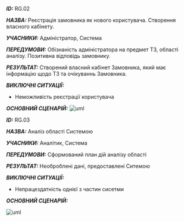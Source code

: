 ***ID:*** RG.02

***НАЗВА:*** Реєстрація замовника як нового користувача. Створення власного кабінету.

***УЧАСНИКИ:*** Адміністратор, Система

***ПЕРЕДУМОВИ:*** Обізнаність адміністратора на предмет ТЗ, області аналізу. Позитивна відповідь замовнику.

***РЕЗУЛЬТАТ:*** Створений власний кабінет Замовника, який має інформацію щодо ТЗ та очікуваннь Замовника.

***ВИКЛЮЧНІ СИТУАЦІЇ:***
 - Неможливість реєстрації користувача
 
***ОСНОВНИЙ СЦЕНАРІЙ:*** 
![uml](http://www.plantuml.com/plantuml/png/ZL9BIiDG59s_LRnna2wWdNGhWlK3QYIDimpo0N4WHgIa8mLTmQicjBPDieLpT-Iv3HOBqZhAk-VUyxdlPJWEZuFmzkhIH7X2YRKKgAMGH5A9uIH58t5aDbEcZnSej904IvucbfyQ3Lei9REUHqebaotvZaAvvnrPHV2XKlBOiHncwiJnrBBdBDkApYNZ02SJoixef5g5HSaUSmqCSxvrC2giuIAcUgLOhFDOIKvw9pXdNT6nm2VSGT4zo_Vn_3lREwQT0y664IfoMAgJcZf23RUfiL3M_nBl4-rPJ7TNwGqq4_LvfIYfdSg3HQks72bL02kLe4ZEXbfPXazuBEH-koD99GbVlSCtm8Tdczwa4DD-XdPJx3udyJzlOHpwDyO45sVdeJtr_N0K66j6roS_nP1d_eRV)


***ID:*** RG.03

***НАЗВА:*** Аналіз області Системою

***УЧАСНИКИ:*** Аналітик, Система

***ПЕРЕДУМОВИ:*** Сформований план дій аналізу області

***РЕЗУЛЬТАТ:*** Необроблені дані, предоставлені Ситемою

***ВИКЛЮЧНІ СИТУАЦІЇ:***
 - Непрацездатність однієї з частин сисетми

***ОСНОВНИЙ СЦЕНАРІЙ:*** 

![uml](http://www.plantuml.com/plantuml/png/TP4zJWCn48LxdyBACTWcLq62ZXy4eNC1sGD0WTmXn0qSo0faiBd2DpTYR4KEAnDNjkQzUTzubZUhu-lLxVcPSJoI27o9bpMVH6VixbHDUntPmuTdGd7BFL5lJvP88lD3bD4iU66IEoRUDUQ196CHMxO4VNXBLcDcKnfe9QikszA9ZNYIcjSoMZu8V9Dv8nLGmcAeT8xNdNFIUd1xv0h6jYBDGyItUDDDqmKDJRE_z1_NQJH_DlaXaZb10_iNvCzsBgy6ipozED4r_W80)
